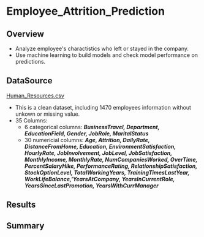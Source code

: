 # Employee_Attrition_Prediction
## Overview 
   - Analyze employee's charactistics who left or stayed in the company.
   - Use machine learning to build models and check model performance on predictions. 

## DataSource
   [Human_Resources.csv](https://github.com/CelineWW/Employee_Attrition_Prediction/blob/main/Human_Resources.csv)
   - This is a clean dataset, including 1470 employees information without unkown or missing value.
   - 35 Columns: 
      - 6 categorical columns: ***BusinessTravel, Department, EducationField, Gender, JobRole, MaritalStatus***
      - 30 numericial columns: ***Age, Attrition, DailyRate, DistanceFromHome, Education, EnvironmentSatisfaction, HourlyRate, JobInvolvement, JobLevel, JobSatisfaction, MonthlyIncome, MonthlyRate, NumCompaniesWorked, OverTime, PercentSalaryHike, PerformanceRating, RelationshipSatisfaction, StockOptionLevel, TotalWorkingYears, TrainingTimesLastYear, WorkLifeBalance,'YearsAtCompany, YearsInCurrentRole, YearsSinceLastPromotion, YearsWithCurrManager***
   
## Results

   

## Summary

